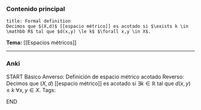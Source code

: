 ### Contenido principal

```ad-formal
title: Formal definition
Decimos que $(X,d)$ [[espacio métrico]] es acotado si $\exists k \in \mathbb R$ tal que $d(x,y) \le k$ $\forall x,y \in X$.
```

**Tema:** [[Espacios métricos]]

---
### Anki

START
Básico
Anverso: Definición de espacio métrico acotado
Reverso: Decimos que $(X,d)$ [[espacio métrico]] es acotado si $\exists k \in \mathbb R$ tal que $d(x,y) \le k$ $\forall x,y \in X$.
Tags:
<!--ID: 1727083427847-->
END